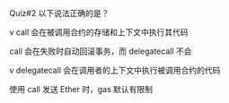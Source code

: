 Quiz#2
以下说法正确的是？

v call 会在被调用合约的存储和上下文中执行其代码

call 会在失败时自动回滚事务，而 delegatecall 不会

v delegatecall 会在调用者的上下文中执行被调用合约的代码

使用 call 发送 Ether 时，gas 默认有限制
